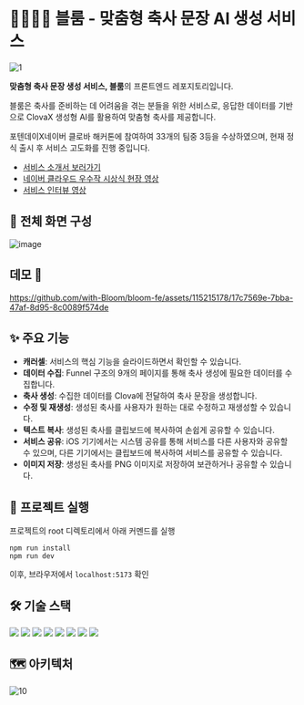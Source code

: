 # 👰‍♀️🤵‍♂️ 블룸 - 맞춤형 축사 문장 AI 생성 서비스
![1](https://github.com/with-Bloom/bloom-react/assets/115215178/179b30d1-9cb4-457e-947a-24a9741cf085)

**맞춤형 축사 문장 생성 서비스, 블룸**의 프론트엔드 레포지토리입니다.

블룸은 축사를 준비하는 데 어려움을 겪는 분들을 위한 서비스로, 응답한 데이터를 기반으로 ClovaX 생성형 AI를 활용하여 맞춤형 축사를 제공합니다.

포텐데이X네이버 클로바 해커톤에 참여하여 33개의 팀중 3등을 수상하였으며, 현재 정식 출시 후 서비스 고도화를 진행 중입니다.

- [서비스 소개서 보러가기](https://carnation-bull-bb6.notion.site/Bloom-5741b3ae9c734ddfbb2f0a0c701e8fb6)
- [네이버 클라우드 우수작 시상식 현장 영상](https://www.youtube.com/watch?v=XPyCf9NS-rk)
- [서비스 인터뷰 영상](https://www.youtube.com/watch?v=9o1gq_I531s)

## 💫 전체 화면 구성
![image](https://github.com/with-Bloom/bloom-fe/assets/115215178/ef2605c0-4400-4e00-ac4d-7fa46a7a2efb)

## 데모 🎥

https://github.com/with-Bloom/bloom-fe/assets/115215178/17c7569e-7bba-47af-8d95-8c0089f574de

## ✨ 주요 기능
- **캐러셀**: 서비스의 핵심 기능을 슬라이드하면서 확인할 수 있습니다.
- **데이터 수집**: Funnel 구조의 9개의 페이지를 통해 축사 생성에 필요한 데이터를 수집합니다.
- **축사 생성**: 수집한 데이터를 Clova에 전달하여 축사 문장을 생성합니다.
- **수정 및 재생성**: 생성된 축사를 사용자가 원하는 대로 수정하고 재생성할 수 있습니다.
- **텍스트 복사**: 생성된 축사를 클립보드에 복사하여 손쉽게 공유할 수 있습니다.
- **서비스 공유**: iOS 기기에서는 시스템 공유를 통해 서비스를 다른 사용자와 공유할 수 있으며, 다른 기기에서는 클립보드에 복사하여 서비스를 공유할 수 있습니다.
- **이미지 저장**: 생성된 축사를 PNG 이미지로 저장하여 보관하거나 공유할 수 있습니다.


## 🔎 프로젝트 실행
프로젝트의 root 디렉토리에서 아래 커멘드를 실행
```shell
npm run install
npm run dev
```
이후, 브라우저에서 `localhost:5173` 확인

## 🛠️ 기술 스택
<div>
<img src="https://img.shields.io/badge/React-30343E?style=for-the-badge&logo=React&logoColor=61DAFB"/>
<img src="https://img.shields.io/badge/TypeScript-30343E?style=for-the-badge&logo=typescript&logoColor=3178C6"/>
<img src="https://img.shields.io/badge/Tailwind-30343E?style=for-the-badge&logo=TailwindCSS&logoColor=06B6D4">
<img src="https://img.shields.io/badge/ESlint-30343E?style=for-the-badge&logo=eslint&logoColor=4B32C3">
<img src="https://img.shields.io/badge/Prettier-30343E?style=for-the-badge&logo=prettier&logoColor=F7B93E">
<img src="https://img.shields.io/badge/Vite-30343E?style=for-the-badge&logo=vite&logoColor=646CFF">
<img src="https://img.shields.io/badge/Axios-30343E?style=for-the-badge&logo=axios&logoColor=5A29E4">
<img src="https://img.shields.io/badge/Netlify-30343E?style=for-the-badge&logo=netlify&logoColor=00C7B7">
</div>

## 🗺️ 아키텍처
![10](https://github.com/with-Bloom/bloom-react/assets/115215178/6461c4f5-19d8-4869-a2e4-5e26fcbd45cb)

